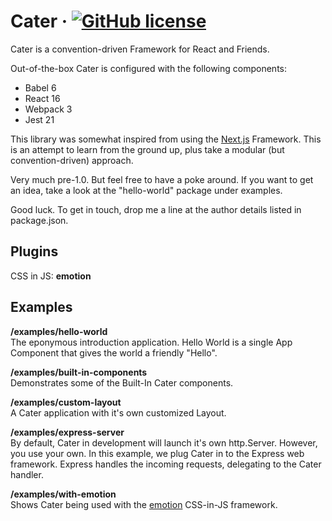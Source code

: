 # Cater &middot; [![GitHub license](https://img.shields.io/badge/license-MIT-blue.svg)](https://github.com/jonathannen/cater/blob/master/LICENSE)

Cater is a convention-driven Framework for React and Friends.

Out-of-the-box Cater is configured with the following components:

- Babel 6
- React 16
- Webpack 3
- Jest 21

This library was somewhat inspired from using the [Next.js](https://github.com/zeit/next.js/) Framework. This is an attempt to learn from the ground up, plus take a modular (but convention-driven) approach.

Very much pre-1.0. But feel free to have a poke around. If you want to get an idea, take a look at the "hello-world" package under examples.

Good luck. To get in touch, drop me a line at the author details listed in package.json.

## Plugins

CSS in JS: **emotion**

## Examples

**/examples/hello-world**<br/>
The eponymous introduction application. Hello World is a single App Component that gives the world a friendly "Hello".

**/examples/built-in-components**<br/>
Demonstrates some of the Built-In Cater components.

**/examples/custom-layout**<br/>
A Cater application with it's own customized Layout.

**/examples/express-server**<br/>
By default, Cater in development will launch it's own http.Server. However, you use your own. In this example, we plug Cater in to the Express web framework. Express handles the incoming requests, delegating to the Cater handler.

**/examples/with-emotion**<br/>
Shows Cater being used with the [emotion](https://github.com/emotion-js/emotion) CSS-in-JS framework.